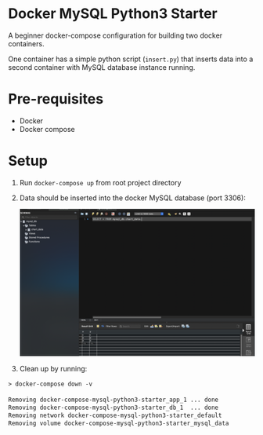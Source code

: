 # Docker MySQL Python3 Starter

A beginner docker-compose configuration for building two docker containers.

One container has a simple python script (`insert.py`) that inserts data into a second container with MySQL database instance running.

# Pre-requisites

- Docker
- Docker compose

# Setup

1. Run `docker-compose up` from root project directory
2. Data should be inserted into the docker MySQL database (port 3306):

   ![alt text](ss.png)

3. Clean up by running:

```
> docker-compose down -v

Removing docker-compose-mysql-python3-starter_app_1 ... done
Removing docker-compose-mysql-python3-starter_db_1  ... done
Removing network docker-compose-mysql-python3-starter_default
Removing volume docker-compose-mysql-python3-starter_mysql_data
```
